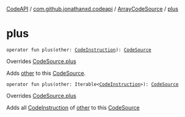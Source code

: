 [CodeAPI](../../index.md) / [com.github.jonathanxd.codeapi](../index.md) / [ArrayCodeSource](index.md) / [plus](.)

# plus

`operator fun plus(other: `[`CodeInstruction`](../-code-instruction.md)`): `[`CodeSource`](../-code-source/index.md)

Overrides [CodeSource.plus](../-code-source/plus.md)

Adds [other](plus.md#com.github.jonathanxd.codeapi.ArrayCodeSource$plus(com.github.jonathanxd.codeapi.CodeInstruction)/other) to this [CodeSource](../-code-source/index.md).

`operator fun plus(other: Iterable<`[`CodeInstruction`](../-code-instruction.md)`>): `[`CodeSource`](../-code-source/index.md)

Overrides [CodeSource.plus](../-code-source/plus.md)

Adds all [CodeInstruction](../-code-instruction.md) of [other](plus.md#com.github.jonathanxd.codeapi.ArrayCodeSource$plus(kotlin.collections.Iterable((com.github.jonathanxd.codeapi.CodeInstruction)))/other) to this [CodeSource](../-code-source/index.md)

